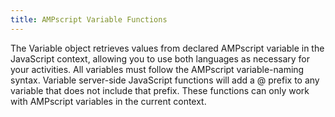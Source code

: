```yaml
---
title: AMPscript Variable Functions
---
```


The Variable object retrieves values from declared AMPscript variable in the JavaScript context, allowing you to use both languages as necessary for your activities. All variables must follow the AMPscript variable-naming syntax. Variable server-side JavaScript functions will add a @ prefix to any variable that does not include that prefix. These functions can only work with AMPscript variables in the current context.
